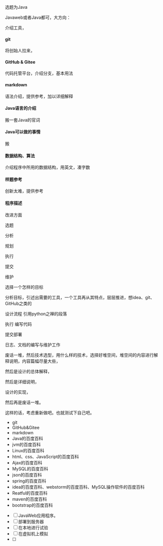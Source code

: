 选题为Java

Javaweb或者Java都可，大方向：

介绍工具，

#### git 

将创始人拉来，

#### GitHub & Gitee

代码托管平台，介绍分支，基本用法

#### markdown

语法介绍，提供参考，加以详细解释

#### Java语言的介绍

搬一套Java的官词

#### Java可以做的事情

搬

#### 数据结构、算法

介绍程序中所用的数据结构，用英文，凑字数

#### 样题参考

创新太难，提供参考

#### 程序描述

改进方面





选题   

分析

规划

执行

提交

维护



选择一个怎样的目标

分析目标，引述出需要的工具，一个工具再从其特点，层层推进，想idea、git、GitHub之类的

设计流程    引用python之禅的段落

执行  编写代码

提交部署

日志、文档的编写与维护工作



废话一堆，然后技术选型，用什么样的技术，选择好堆空间，堆空间的内容进行解释说明，内容篇幅尽量大些，

然后是设计的总体解释，

然后是详细说明，

设计的实现，

然后再是废话一堆。



这样的话，考虑重新做吧。也就测试下自己吧。



- git
- GitHub&Gitee
- markdown
- Java的百度百科
- jvm的百度百科
- Linux的百度百科
- html、css、JavaScript的百度百科
- Ajax的百度百科
- MySQL的百度百科
- json的百度百科
- spring的百度百科
- idea的百度百科、webstorm的百度百科、MySQL操作软件的百度百科
- Reatful的百度百科
- maven的百度百科
- bootstrap的百度百科





- [ ]   JavaWeb应用程序。
- [ ]   部署到服务器
- [ ]   在本地进行试验
- [ ]   在虚拟机上模拟
- [ ]   



